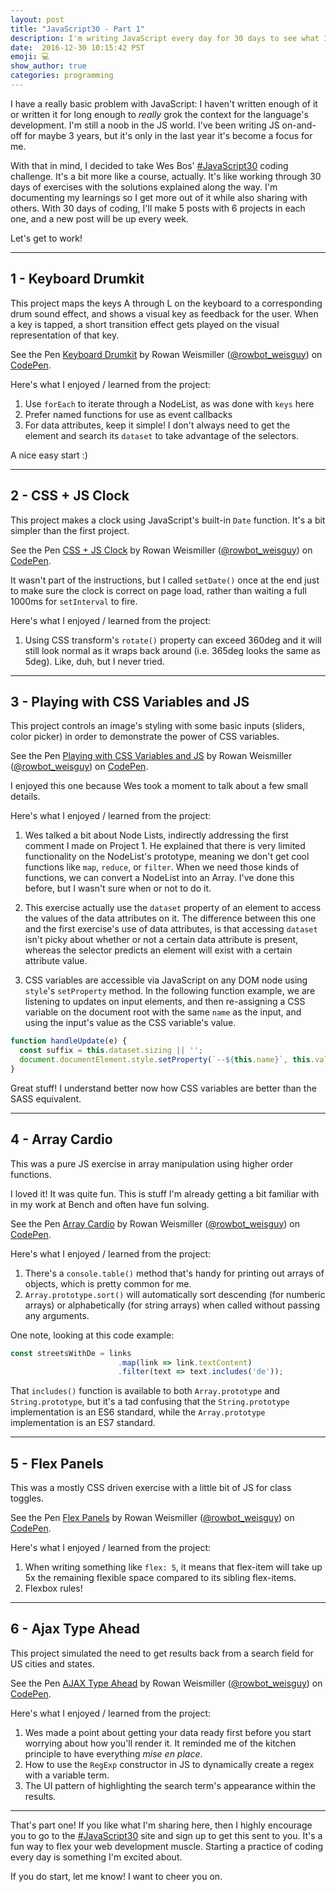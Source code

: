 ```yaml
---
layout: post
title: "JavaScript30 - Part 1"
description: I'm writing JavaScript every day for 30 days to see what I learn.
date:  2016-12-30 10:15:42 PST
emoji: 💻
show_author: true
categories: programming
---
```


I have a really basic problem with JavaScript: I haven't written enough of it or
written it for long enough to _really_ grok the context for the language's
development. I'm still a noob in the JS world. I've been writing JS on-and-off
for maybe 3 years, but it's only in the last year it's become a focus for me.

With that in mind, I decided to take Wes Bos'
[#JavaScript30](https://javascript30.com/) coding challenge. It's a bit more
like a course, actually. It's like working through 30 days of exercises with the
solutions explained along the way. I'm documenting my learnings so I get more
out of it while also sharing with others. With 30 days of coding, I'll make 5
posts with 6 projects in each one, and a new post will be up every week.

Let's get to work!

***

## 1 - Keyboard Drumkit

This project maps the keys A through L on the keyboard to a corresponding drum
sound effect, and shows a visual key as feedback for the user. When a key is
tapped, a short transition effect gets played on the visual representation of
that key.

<p data-height="265" data-theme-id="0" data-slug-hash="pRozGq" data-default-tab="html,result" data-user="rowbot_weisguy" data-embed-version="2" data-pen-title="Keyboard Drumkit" data-preview="true" class="codepen">See the Pen <a href="http://codepen.io/rowbot_weisguy/pen/pRozGq/">Keyboard Drumkit</a> by Rowan Weismiller (<a href="http://codepen.io/rowbot_weisguy">@rowbot_weisguy</a>) on <a href="http://codepen.io">CodePen</a>.</p>
<script async src="https://production-assets.codepen.io/assets/embed/ei.js"></script>

Here's what I enjoyed / learned from the project:

1. Use `forEach` to iterate through a NodeList, as was done with `keys` here
2. Prefer named functions for use as event callbacks
3. For data attributes, keep it simple! I don't always need to get the element
and search its `dataset` to take advantage of the selectors.

A nice easy start :)

***

## 2 - CSS + JS Clock

This project makes a clock using JavaScript's built-in `Date` function. It's a
bit simpler than the first project.

<p data-height="265" data-theme-id="0" data-slug-hash="LxYPaN" data-default-tab="css,result" data-user="rowbot_weisguy" data-embed-version="2" data-pen-title="CSS + JS Clock" data-preview="true" class="codepen">See the Pen <a href="http://codepen.io/rowbot_weisguy/pen/LxYPaN/">CSS + JS Clock</a> by Rowan Weismiller (<a href="http://codepen.io/rowbot_weisguy">@rowbot_weisguy</a>) on <a href="http://codepen.io">CodePen</a>.</p>
<script async src="https://production-assets.codepen.io/assets/embed/ei.js"></script>

It wasn't part of the instructions, but I called `setDate()` once at the end
just to make sure the clock is correct on page load, rather than waiting a full
1000ms for `setInterval` to fire.

Here's what I enjoyed / learned from the project:

1. Using CSS transform's `rotate()` property can exceed 360deg and it will still
look normal as it wraps back around (i.e. 365deg looks the same as 5deg). Like,
duh, but I never tried.

***

## 3 - Playing with CSS Variables and JS

This project controls an image's styling with some basic inputs (sliders, color
picker) in order to demonstrate the power of CSS variables.

<p data-height="265" data-theme-id="0" data-slug-hash="mRbWwb" data-default-tab="html,result" data-user="rowbot_weisguy" data-embed-version="2" data-pen-title="Playing with CSS Variables and JS" data-preview="true" class="codepen">See the Pen <a href="http://codepen.io/rowbot_weisguy/pen/mRbWwb/">Playing with CSS Variables and JS</a> by Rowan Weismiller (<a href="http://codepen.io/rowbot_weisguy">@rowbot_weisguy</a>) on <a href="http://codepen.io">CodePen</a>.</p>
<script async src="https://production-assets.codepen.io/assets/embed/ei.js"></script>

I enjoyed this one because Wes took a moment to talk about a few small details.

Here's what I enjoyed / learned from the project:

1. Wes talked a bit about Node Lists, indirectly addressing the first comment I
made on Project 1. He explained that there is very limited functionality on the
NodeList's prototype, meaning we don't get cool functions like `map`, `reduce`,
or `filter`. When we need those kinds of functions, we can convert a NodeList
into an Array. I've done this before, but I wasn't sure when or not to do it.

2. This exercise actually use the `dataset` property of an element to access the
values of the data attributes on it. The difference between this one and the
first exercise's use of data attributes, is that accessing `dataset` isn't picky
about whether or not a certain data attribute is present, whereas the selector
predicts an element will exist with a certain attribute value.

3. CSS variables are accessible via JavaScript on any DOM node using `style`'s
`setProperty` method. In the following function example, we are listening to
updates on input elements, and then re-assigning a CSS variable on the document
root with the same `name` as the input, and using the input's value as the CSS
variable's value.

```js
function handleUpdate(e) {
  const suffix = this.dataset.sizing || '';
  document.documentElement.style.setProperty(`--${this.name}`, this.value + suffix);
}
```

Great stuff! I understand better now how CSS variables are better than the SASS
equivalent.

***

## 4 - Array Cardio

This was a pure JS exercise in array manipulation using higher order functions.

I loved it! It was quite fun. This is stuff I'm already getting a bit familiar
with in my work at Bench and often have fun solving.

<p data-height="265" data-theme-id="0" data-slug-hash="RKbVgK" data-default-tab="html,result" data-user="rowbot_weisguy" data-embed-version="2" data-pen-title="Array Cardio" data-preview="true" class="codepen">See the Pen <a href="http://codepen.io/rowbot_weisguy/pen/RKbVgK/">Array Cardio</a> by Rowan Weismiller (<a href="http://codepen.io/rowbot_weisguy">@rowbot_weisguy</a>) on <a href="http://codepen.io">CodePen</a>.</p>
<script async src="https://production-assets.codepen.io/assets/embed/ei.js"></script>

Here's what I enjoyed / learned from the project:

1. There's a `console.table()` method that's handy for printing out arrays of objects, which is pretty common for me.
2. `Array.prototype.sort()` will automatically sort descending (for numberic arrays) or alphabetically (for string arrays) when called without passing any arguments.

One note, looking at this code example:

```js
const streetsWithDe = links
                        .map(link => link.textContent)
                        .filter(text => text.includes('de'));
```

That `includes()` function is available to both `Array.prototype` and
`String.prototype`, but it's a tad confusing that the `String.prototype`
implementation is an ES6 standard, while the `Array.prototype` implementation is
an ES7 standard.

***

## 5 - Flex Panels

This was a mostly CSS driven exercise with a little bit of JS for class toggles.

<p data-height="265" data-theme-id="0" data-slug-hash="MJgmGx" data-default-tab="html,result" data-user="rowbot_weisguy" data-embed-version="2" data-pen-title="Flex Panels" data-preview="true" class="codepen">See the Pen <a href="http://codepen.io/rowbot_weisguy/pen/MJgmGx/">Flex Panels</a> by Rowan Weismiller (<a href="http://codepen.io/rowbot_weisguy">@rowbot_weisguy</a>) on <a href="http://codepen.io">CodePen</a>.</p>
<script async src="https://production-assets.codepen.io/assets/embed/ei.js"></script>

Here's what I enjoyed / learned from the project:

1. When writing something like `flex: 5`, it means that flex-item will take up
5x the remaining flexible space compared to its sibling flex-items.
2. Flexbox rules!

***

## 6 - Ajax Type Ahead

This project simulated the need to get results back from a search field for US
cities and states.

<p data-height="265" data-theme-id="0" data-slug-hash="PWYmgR" data-default-tab="css,result" data-user="rowbot_weisguy" data-embed-version="2" data-pen-title="AJAX Type Ahead" data-preview="true" class="codepen">See the Pen <a href="http://codepen.io/rowbot_weisguy/pen/PWYmgR/">AJAX Type Ahead</a> by Rowan Weismiller (<a href="http://codepen.io/rowbot_weisguy">@rowbot_weisguy</a>) on <a href="http://codepen.io">CodePen</a>.</p>
<script async src="https://production-assets.codepen.io/assets/embed/ei.js"></script>

Here's what I enjoyed / learned from the project:

1. Wes made a point about getting your data ready first before you start
worrying about how you'll render it. It reminded me of the kitchen principle to
have everything _mise en place_.
2. How to use the `RegExp` constructor in JS to dynamically create a regex with a variable term.
3. The UI pattern of highlighting the search term's appearance within the results.

***

That's part one! If you like what I'm sharing here, then I highly encourage you
to go to the [#JavaScript30](https://javascript30.com/) site and sign up to get
this sent to you. It's a fun way to flex your web development muscle. Starting a
practice of coding every day is something I'm excited about.

If you do start, let me know! I want to cheer you on.
